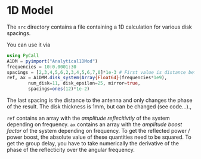 # 1D Model

The `src` directory contains a file containing a 1D calculation for various disk spacings.

You can use it via
```julia
using PyCall
A1DM = pyimport("Analytical1DMod")
frequencies = 10:0.0001:30
spacings = [2,3,4,5,6,2,3,4,5,6,7,0]*1e-3 # First value is distance between mirror and first disk
ref, ax = A1DMM.disk_system(Array{Float64}(frequencies*1e9),
        num_disk=11, disk_epsilon=25, mirror=true,
        spacings=ones(12)*1e-2)
```

The last spacing is the distance to the antenna and only changes the phase of the result.
The disk thickness is 1mm, but can be changed (see code...).,

`ref` contains an array with the _amplitude reflecitivtiy_ of the system depending on frequency.
`ax` contains an array with the _amplitude boost factor_ of the system depending on frequency.
To get the reflected power / power boost, the absolute value of these quantities need to be squared.
To get the group delay, you have to take numerically the derivative of the phase of the reflecticity over the angular frequency.

